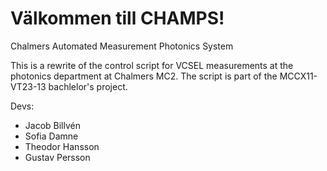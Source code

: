 # Välkommen till CHAMPS!
Chalmers Automated Measurement Photonics System

This is a rewrite of the control script for VCSEL measurements at the photonics department at Chalmers MC2. 
The script is part of the MCCX11-VT23-13 bachlelor's project.
  

Devs:
- Jacob Billvén
- Sofia Damne
- Theodor Hansson
- Gustav Persson